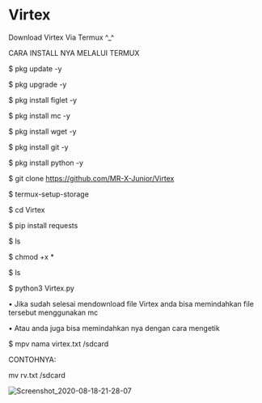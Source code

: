 # Virtex
Download Virtex Via Termux ^_^

CARA INSTALL NYA MELALUI TERMUX


$ pkg update -y

$ pkg upgrade -y

$ pkg install figlet -y 

$ pkg install mc -y

$ pkg install wget -y

$ pkg install git -y

$ pkg install python -y

$ git clone https://github.com/MR-X-Junior/Virtex

$ termux-setup-storage

$ cd Virtex

$ pip install requests

$ ls

$ chmod +x *
 
 $ ls
 
 $ python3 Virtex.py

• Jika sudah selesai mendownload file Virtex anda bisa memindahkan file tersebut menggunakan mc

• Atau anda juga bisa memindahkan nya dengan cara mengetik

$ mpv nama virtex.txt /sdcard

CONTOHNYA:

mv rv.txt /sdcard

![Screenshot_2020-08-18-21-28-07](https://user-images.githubusercontent.com/68039885/90518759-c20b7c80-e199-11ea-9f83-050ed1d73c02.png)
